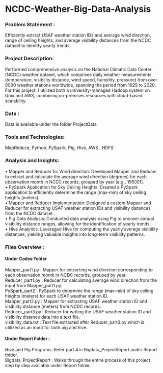 # NCDC-Weather-Big-Data-Analysis


### Problem Statement :
Efficiently extract USAF weather station IDs and average wind direction, range of ceiling heights, and average visibility distances from the NCDC dataset to identify yearly trends.


### Project Description:
Performed comprehensive analysis on the National Climatic Data Center (NCDC) weather dataset, which comprises daily weather measurements (temperature, visibility distance, wind speed, humidity, pressure) from over 9000 weather stations worldwide, spanning the period from 1929 to 2020. For this project, I utilized both a university-managed Hadoop system on Unix and AWS, combining on-premises resources with cloud-based scalability.

### Data : 
Data is available under the folder ProjectData 

### Tools and Technologies:
MapReduce, Python, PySpark, Pig, Hive, AWS , HDFS

### Analysis and Insights:
•	Mapper and Reducer for Wind direction: Developed Mapper and Reducer to extract and calculate the average wind direction (degrees) for each observation month in NCDC records, grouped by year (e.g., 195001).<br>
•	PySpark Application for Sky Ceiling Heights: Created a PySpark application to efficiently determine the range (max-min) of sky ceiling heights (meters).<br>
•	Mapper and Reducer Implementation: Designed a custom Mapper and Reducer for extracting USAF weather station IDs and visibility distances from the NCDC dataset.<br>
•	Pig Data Analysis: Conducted data analysis using Pig to uncover annual visibility distance ranges, allowing for the identification of yearly trends.<br>
•	Hive Analytics: Leveraged Hive for computing the yearly average visibility distances, yielding valuable insights into long-term visibility patterns.<br>

### Files Overview :
#### Under Codes Folder
Mapper_part1.py : Mapper for extracting wind direction corresponding to each observation month in NCDC records, grouped by year.<br>
Reducer_part1.py : Reducer for calculating average wind direction from the input from Mapper_part1.py.<br>
PySpark_part2 : PySpark to determine the range (max-min) of sky ceiling heights (meters) for each USAF weather station ID.<br>
Mapper_part3.py : Mapper for extracting USAF weather station ID and visibility distance (meters) from NCDC records.<br>
Reducer_part3.py : Reducer for writing the USAF weather station ID and visibility distance data into a text file. <br>
visibility_data.txt :  Text file extracted after Reducer_part3.py which is utilized as an input for both pig and hive.<br>
#### Under Report Folder : 
Hive and Pig Programs: Refer part 4 in Bigdata_ProjectReport under Report folder.<br>
Bigdata_ProjectReport :  Walks through the entire process of this project step by step available under Report folder.



